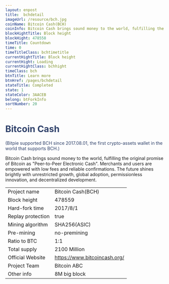 ```yaml
---
layout: enpost
title:  bchdetail
imageUrl: /resource/bch.jpg
coinName: Bitcoin Cash(BCH)
coinInfo: Bitcoin Cash brings sound money to the world, fulfilling the original promise of Bitcoin as Peer-to-Peer Electronic Cash.
blockHightTitle: Block height
blockHight: 478558
timeTitle: Countdown
time: 0
timeTitleClass: bchtimetitle
currentHightTitle: Block height
currentHight: Loading
currentHightClass: bchhight
timeClass: bch
btnTitle: Learn more
btnHref: /pages/bchdetail
stateTitle: Completed
state: 1
stateColor: 3AACEB
belong: btForkInfo
sortNumber: 20
---
```

<h1 style="color: #2F416A" style="color: #2F416A">Bitcoin Cash</h1>
<p class="summarytxt" style="color: #2F416A">(Bitpie supported BCH since 2017.08.01, the first crypto-assets wallet in the world that supports BCH.)
</p>
<p>Bitcoin Cash brings sound money to the world, fulfilling the original promise of Bitcoin as "Peer-to-Peer Electronic Cash". Merchants and users are empowered with low fees and reliable confirmations. The future shines brightly with unrestricted growth, global adoption, permissionless innovation, and decentralized development.
</p>
<table class="center">
  <tbody>
    <tr>
        <td class="tablehalf">Project name</td>
        <td class="tablehalf">Bitcoin Cash(BCH)</td>
    </tr>
    <tr>
        <td>Block height</td>
        <td>478559</td>
    </tr>
    <tr>
        <td>Hard-fork time</td>
        <td>2017/8/1</td>
    </tr>
    <tr>
        <td>Replay protection</td>
        <td>true</td>
    </tr>
    <tr>
        <td>Mining algorithm</td>
        <td>SHA256(ASIC)</td>
    </tr>
    <tr>
        <td>Pre-mining </td>
        <td>no-premining</td>
    </tr>
    <tr>
        <td>Ratio to BTC</td>
        <td>1:1</td>
    </tr>
    <tr>
        <td>Total supply</td>
        <td>2100 Million</td>
    </tr>
    <tr>
        <td>Official Website</td>
        <td><a href="https://www.bitcoincash.org/" target="_blank">https://www.bitcoincash.org/</a></td>
    </tr>
    <tr>
        <td>Project Team</td>
        <td>Bitcoin ABC</td>
    </tr>
    <tr>
        <td>Other info</td>
        <td>8M big block</td>
    </tr>
  </tbody>
</table>
